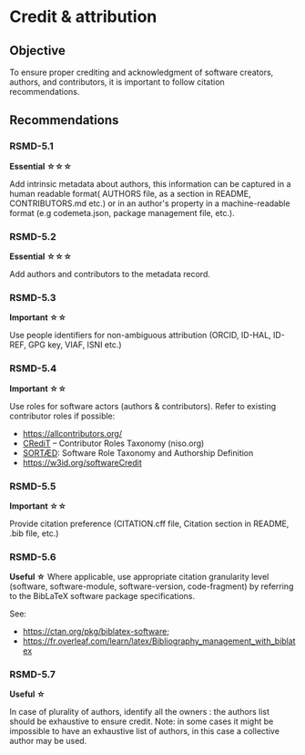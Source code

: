 # Credit & attribution

## Objective
To ensure proper crediting and acknowledgment of software creators, authors, and contributors, it is important to follow citation recommendations.

## Recommendations
### RSMD-5.1
**Essential ☆☆☆**

Add intrinsic metadata about authors, this information can be  captured in a human readable format( AUTHORS file, as a section in README, CONTRIBUTORS.md etc.) or in an author's property in a machine-readable format (e.g codemeta.json, package management file, etc.).

### RSMD-5.2
**Essential ☆☆☆**

Add authors and contributors to the metadata record.

### RSMD-5.3
**Important ☆☆**

Use people identifiers for non-ambiguous attribution (ORCID, ID-HAL, ID-REF, GPG key, VIAF, ISNI etc.)

### RSMD-5.4
**Important ☆☆**

Use roles for software actors (authors & contributors). Refer to existing contributor roles if possible:

* https://allcontributors.org/
* [CRediT](https://credit.niso.org/) – Contributor Roles Taxonomy (niso.org)
* [SORTÆD](https://sdruskat.net/software-authorship/): Software Role Taxonomy and Authorship Definition 
* https://w3id.org/softwareCredit


### RSMD-5.5
**Important ☆☆**

Provide citation preference (CITATION.cff file, Citation section in README, .bib file, etc.)

### RSMD-5.6
**Useful ☆**
Where applicable, use appropriate citation granularity level (software, software-module, software-version, code-fragment) by referring to the BibLaTeX software package specifications.

See:

* https://ctan.org/pkg/biblatex-software; 
* https://fr.overleaf.com/learn/latex/Bibliography_management_with_biblatex 


### RSMD-5.7
**Useful ☆**

In case of plurality of authors, identify all the owners : the authors list should be exhaustive to ensure credit.
Note: in some cases it might be impossible to have an exhaustive list of authors, in this case a collective author may be used.



